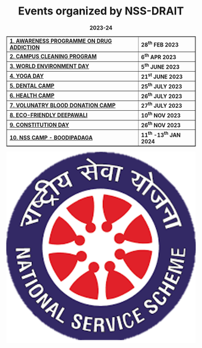 # <center>Events organized by NSS-DRAIT
 <b><center>2023-24</center></b>

<center><b>
    <table border="border">
        <tr> <td><a href="./AWARENESS PROGRAMME ON DRUG ADDICTION/">1. AWARENESS PROGRAMME ON DRUG ADDICTION</a></td><td>28<sup>th</sup> FEB 2023</td></tr>
        <tr> <td><a href="./CAMPUS CLEANING PROGRAM/">2. CAMPUS CLEANING PROGRAM</td><td>6<sup>th</sup> APR 2023</td></tr>
        <tr> <td><a href="./WORLD ENVIRONMENT DAY/">3. WORLD ENVIRONMENT DAY</td><td>5<sup>th</sup> JUNE 2023</td></tr>
        <tr> <td><a href="./YOGA DAY/">4. YOGA DAY</td><td>21<sup>st</sup> JUNE 2023</td></tr>
        <tr> <td><a href="./DENTAL CAMP/">5. DENTAL CAMP</td><td>25<sup>th</sup> JULY 2023</td></tr>
        <tr> <td><a href="./HEALTH CAMP/">6. HEALTH CAMP</td><td>26<sup>th</sup> JULY 2023</td></tr>
        <tr> <td><a href="./VOLUNATRY BLOOD DONATION CAMP/">7. VOLUNATRY BLOOD DONATION CAMP</td><td>27<sup>th</sup> JULY 2023</td></tr>
        <tr> <td><a href="./ECO-FRIENDLY DEEPAWALI/">8. ECO-FRIENDLY DEEPAWALI</td><td>10<sup>th</sup> NOV 2023</td></tr>
        <tr> <td><a href="./CONSTITUTION DAY/">9. CONSTITUTION DAY</td><td>26<sup>th</sup> NOV 2023</td></tr>
        <tr> <td><a href="./NSS CAMP - BOODIPADAGA/">10. NSS CAMP - BOODIPADAGA</td><td>11<sup>th</sup> -13<sup>th</sup> JAN 2024</td></tr>
    </table>
</b>
</center>
<center>

![NSS LOGO](./nss.png) 
</center>